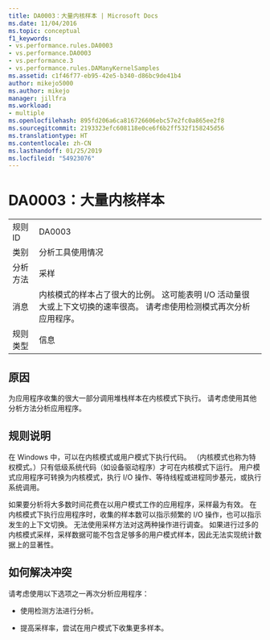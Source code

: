 ```yaml
---
title: DA0003：大量内核样本 | Microsoft Docs
ms.date: 11/04/2016
ms.topic: conceptual
f1_keywords:
- vs.performance.rules.DA0003
- vs.performance.DA0003
- vs.performance.3
- vs.performance.rules.DAManyKernelSamples
ms.assetid: c1f46f77-eb95-42e5-b340-d86bc9de41b4
author: mikejo5000
ms.author: mikejo
manager: jillfra
ms.workload:
- multiple
ms.openlocfilehash: 895fd206a6ca816726606ebc57e2fc0a865ee2f8
ms.sourcegitcommit: 2193323efc608118e0ce6f6b2ff532f158245d56
ms.translationtype: HT
ms.contentlocale: zh-CN
ms.lasthandoff: 01/25/2019
ms.locfileid: "54923076"
---
```

# <a name="da0003-many-kernel-samples"></a>DA0003：大量内核样本

|||  
|-|-|  
|规则 ID|DA0003|  
|类别|分析工具使用情况|  
|分析方法|采样|  
|消息|内核模式的样本占了很大的比例。 这可能表明 I/O 活动量很大或上下文切换的速率很高。 请考虑使用检测模式再次分析应用程序。|  
|规则类型|信息|  

## <a name="cause"></a>原因  
 为应用程序收集的很大一部分调用堆栈样本在内核模式下执行。 请考虑使用其他分析方法分析应用程序。  

## <a name="rule-description"></a>规则说明  
 在 Windows 中，可以在内核模式或用户模式下执行代码。 （内核模式也称为特权模式。）只有低级系统代码（如设备驱动程序）才可在内核模式下运行。 用户模式应用程序可转换为内核模式，执行 I/O 操作、等待线程或进程同步基元，或执行系统调用。  

 如果要分析将大多数时间花费在以用户模式工作的应用程序，采样最为有效。 在内核模式下执行应用程序时，收集的样本数可以指示频繁的 I/O 操作，也可以指示发生的上下文切换。 无法使用采样方法对这两种操作进行调查。 如果进行过多的内核模式采样，采样数据可能不包含足够多的用户模式样本，因此无法实现统计数据上的显著性。  

## <a name="how-to-fix-violations"></a>如何解决冲突  
 请考虑使用以下选项之一再次分析应用程序：  

-   使用检测方法进行分析。  

-   提高采样率，尝试在用户模式下收集更多样本。